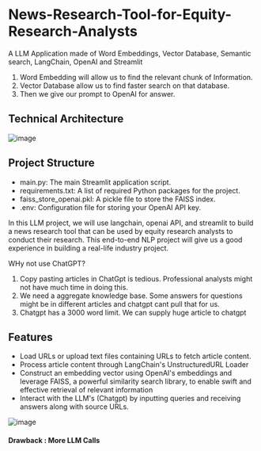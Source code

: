 # News-Research-Tool-for-Equity-Research-Analysts
A LLM Application made of Word Embeddings, Vector Database, Semantic search, LangChain, OpenAI and Streamlit

1. Word Embedding will allow us to find the relevant chunk of Information.
2. Vector Database allow us to find faster search on that database.
3. Then we give our prompt to OpenAI for answer.

## Technical Architecture
![image](https://github.com/VeldiBharath/News-Research-Tool-for-Equity-Research-Analysts/assets/143754299/b554837b-a3eb-416b-a9fa-42b17031b004)

## Project Structure
- main.py: The main Streamlit application script.
- requirements.txt: A list of required Python packages for the project.
- faiss_store_openai.pkl: A pickle file to store the FAISS index.
- .env: Configuration file for storing your OpenAI API key.

 In this LLM project, we will use langchain, openai API, and streamlit to build a news research tool that can be used by equity research analysts to conduct their research. This end-to-end NLP project will give us a good experience in building a real-life industry project.

 WHy not use ChatGPT?
1. Copy pasting articles in ChatGpt is tedious. Professional analysts might not have much time in doing this.
2. We need a aggregate knowledge base. Some answers for questions might be  in different articles and chatgpt cant pull that for us.
3. Chatgpt has a 3000 word limit. We can supply huge article to chatgpt

## Features
- Load URLs or upload text files containing URLs to fetch article content.
- Process article content through LangChain's UnstructuredURL Loader
- Construct an embedding vector using OpenAI's embeddings and leverage FAISS, a powerful similarity search library, to enable swift and effective retrieval of relevant information
- Interact with the LLM's (Chatgpt) by inputting queries and receiving answers along with source URLs.

![image](https://github.com/VeldiBharath/News-Research-Tool-for-Equity-Research-Analysts/assets/143754299/c5c26cfd-a5e9-4a68-8bf6-5e190647e4e5)

#### Drawback : More LLM Calls


 
